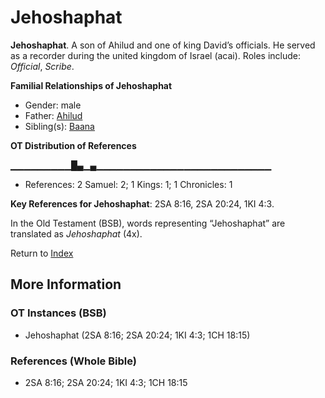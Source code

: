 # Jehoshaphat
**Jehoshaphat**. 
A son of Ahilud and one of king David’s officials. He served as a recorder during the united kingdom of Israel (acai). 
Roles include: 
_Official_, _Scribe_. 




**Familial Relationships of Jehoshaphat**


* Gender: male
* Father: [Ahilud](Ahilud.md)
* Sibling(s): [Baana](Baana.md)


**OT Distribution of References**

▁▁▁▁▁▁▁▁▁█▄▁▄▁▁▁▁▁▁▁▁▁▁▁▁▁▁▁▁▁▁▁▁▁▁▁▁▁▁
* References: 2 Samuel: 2; 1 Kings: 1; 1 Chronicles: 1



**Key References for Jehoshaphat**: 
2SA 8:16, 2SA 20:24, 1KI 4:3. 


In the Old Testament (BSB), words representing “Jehoshaphat” are translated as 
*Jehoshaphat* (4x). 




Return to [Index](00-Index.md)

## More Information

### OT Instances (BSB)

* Jehoshaphat (2SA 8:16; 2SA 20:24; 1KI 4:3; 1CH 18:15)



### References (Whole Bible)

* 2SA 8:16; 2SA 20:24; 1KI 4:3; 1CH 18:15



